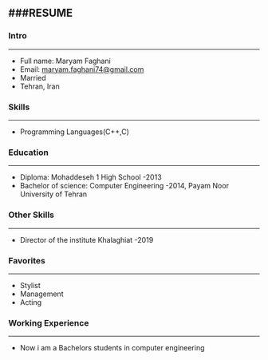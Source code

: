 ###RESUME
--- 
### Intro
---
+ Full name: Maryam Faghani
+ Email: maryam.faghani74@gmail.com
+ Married
+ Tehran, Iran
### Skills
---
+ Programming Languages(C++,C)

### Education
---
+ Diploma: Mohaddeseh 1 High School
 -2013
+ Bachelor of science: Computer Engineering
 -2014, Payam Noor University of Tehran
### Other Skills
---
+ Director of the institute Khalaghiat 
-2019
### Favorites
---
+ Stylist
+ Management
+ Acting
### Working Experience
---
+ Now i am a Bachelors students in computer engineering

